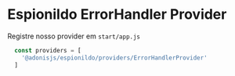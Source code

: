 # Espionildo ErrorHandler Provider

Registre nosso provider em `start/app.js`

```js
  const providers = [
    '@adonisjs/espionildo/providers/ErrorHandlerProvider'
  ]
```
